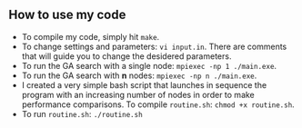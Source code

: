 ## How to use my code

- To compile my code, simply hit `make`.
- To change settings and parameters: `vi input.in`. There are comments that will guide you to change the desidered parameters.
- To run the GA search with a single node: `mpiexec -np 1 ./main.exe`.
- To run the GA search with **n** nodes: `mpiexec -np n ./main.exe`.
- I created a very simple bash script that launches in sequence the program with an increasing number of nodes in order to make performance comparisons.
  To compile `routine.sh`: `chmod +x routine.sh`.
- To run `routine.sh`: `./routine.sh`
